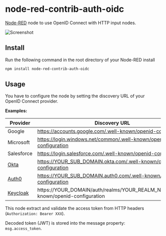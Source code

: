 # node-red-contrib-auth-oidc

[Node-RED][nodered] node to use OpenID Connect with HTTP input nodes.

![Screenshot](screenshot.png)

## Install

Run the following command in the root directory of your Node-RED install

```bash
npm install node-red-contrib-auth-oidc
```

## Usage

You have to configure the node by setting the discovery URL of your OpenID Connect provider.

**Examples:**

|Provider|Discovery URL|
|--------|---|
|Google|https://accounts.google.com/.well-known/openid-configuration|
|Microsoft|https://login.windows.net/common/.well-known/openid-configuration|
|Salesforce|https://login.salesforce.com/.well-known/openid-configuration|
|[Okta][okta]|https://YOUR_SUB_DOMAIN.okta.com/.well-known/openid-configuration|
|[Auth0][auth0]|https://YOUR_SUB_DOMAIN.auth0.com/.well-known/openid-configuration|
|[Keycloak][keycloak]|https://YOUR_DOMAIN/auth/realms/YOUR_REALM_NAME/.well-known/openid-configuration|

This node extract and validate the access token from HTTP headers (`Authorization: Bearer XXX`).

Decoded token (JWT) is stored into the message property: `msg.access_token`.

[nodered]: https://nodered.org/
[node-openid-client]: https://github.com/panva/node-openid-client
[okta]: https://www.okta.com
[auth0]: https://auth0.com
[keycloak]: https://www.keycloak.org/

